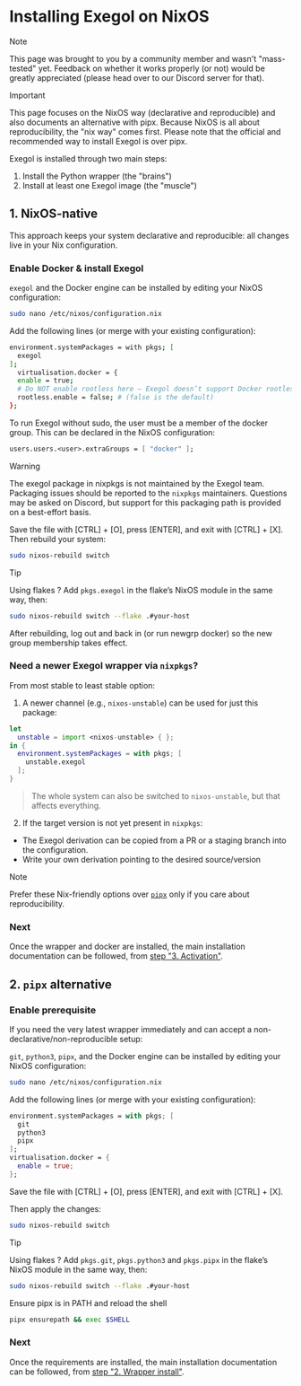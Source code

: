 # Installing Exegol on NixOS

> [!NOTE]
> This page was brought to you by a community member and wasn't "mass-tested" yet. Feedback on whether it works properly (or not) would be greatly appreciated (please head over to our Discord server for that).

> [!IMPORTANT]
> This page focuses on the NixOS way (declarative and reproducible) and also documents an alternative with pipx. Because NixOS is all about reproducibility, the "nix way" comes first. Please note that the official and recommended way to install Exegol is over pipx. 

Exegol is installed through two main steps:

1. Install the Python wrapper (the "brains")
2. Install at least one Exegol image (the "muscle")

## 1. NixOS-native

This approach keeps your system declarative and reproducible: all changes live in your Nix configuration.

### Enable Docker & install Exegol

`exegol` and the Docker engine can be installed by editing your NixOS configuration:

```bash
sudo nano /etc/nixos/configuration.nix
```

Add the following lines (or merge with your existing configuration):

```bash
environment.systemPackages = with pkgs; [
  exegol
];
  virtualisation.docker = {
  enable = true;
  # Do NOT enable rootless here — Exegol doesn’t support Docker rootless mode
  rootless.enable = false; # (false is the default)
};
```

To run Exegol without sudo, the user must be a member of the docker group. This can be declared in the NixOS configuration:
```nix
users.users.<user>.extraGroups = [ "docker" ];
```

> [!WARNING]
> The exegol package in nixpkgs is not maintained by the Exegol team. Packaging issues should be reported to the `nixpkgs` maintainers. Questions may be asked on Discord, but support for this packaging path is provided on a best-effort basis.

Save the file with [CTRL] + [O], press [ENTER], and exit with [CTRL] + [X]. Then rebuild your system:

```bash
sudo nixos-rebuild switch
```

> [!TIP]
> Using flakes ? Add `pkgs.exegol` in the flake’s NixOS module in the same way, then:
> ```bash
> sudo nixos-rebuild switch --flake .#your-host
> ```

After rebuilding, log out and back in (or run newgrp docker) so the new group membership takes effect.

### Need a newer Exegol wrapper via `nixpkgs`?

From most stable to least stable option:

1. A newer channel (e.g., `nixos-unstable`) can be used for just this package:
  ```nix
  let
    unstable = import <nixos-unstable> { };
  in {
    environment.systemPackages = with pkgs; [
      unstable.exegol
    ];
  }
  ```
  > The whole system can also be switched to `nixos-unstable`, but that affects everything.
2. If the target version is not yet present in `nixpkgs`:
  - The Exegol derivation can be copied from a PR or a staging branch into the configuration.
  - Write your own derivation pointing to the desired source/version

> [!NOTE]
> Prefer these Nix-friendly options over [`pipx`](/on-nixos#_2-portable-alternative) only if you care about reproducibility. 

### Next

Once the wrapper and docker are installed, the main installation documentation can be followed, from [step "3. Activation"](/first-install#_3-activation).

## 2. `pipx` alternative

### Enable prerequisite

If you need the very latest wrapper immediately and can accept a non-declarative/non-reproducible setup:

`git`, `python3`, `pipx`, and the Docker engine can be installed by editing your NixOS configuration:

```bash
sudo nano /etc/nixos/configuration.nix
```

Add the following lines (or merge with your existing configuration):

```nix
environment.systemPackages = with pkgs; [
  git
  python3
  pipx 
];
virtualisation.docker = {
  enable = true;
};
```

Save the file with [CTRL] + [O], press [ENTER], and exit with [CTRL] + [X].

Then apply the changes:

```bash
sudo nixos-rebuild switch
```

> [!TIP]
> Using flakes ? Add `pkgs.git`, `pkgs.python3` and `pkgs.pipx` in the flake’s NixOS module in the same way, then:
> ```bash
> sudo nixos-rebuild switch --flake .#your-host
> ```

Ensure pipx is in PATH and reload the shell
```bash
pipx ensurepath && exec $SHELL
```

### Next

Once the requirements are installed, the main installation documentation can be followed, from [step "2. Wrapper install"](/first-install#_2-wrapper-install).